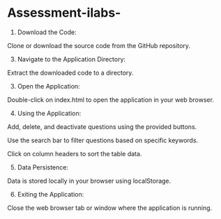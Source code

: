 # Assessment-ilabs-

1. Download the Code:
   
  Clone or download the source code from the GitHub repository.

3. Navigate to the Application Directory:
   
  Extract the downloaded code to a directory.

3. Open the Application:
   
  Double-click on index.html to open the application in your web browser.

4. Using the Application:
   
  Add, delete, and deactivate questions using the provided buttons.
  
  Use the search bar to filter questions based on specific keywords.
  
  Click on column headers to sort the table data.

5. Data Persistence:
   
  Data is stored locally in your browser using localStorage.

6. Exiting the Application:
    
  Close the web browser tab or window where the application is running.
